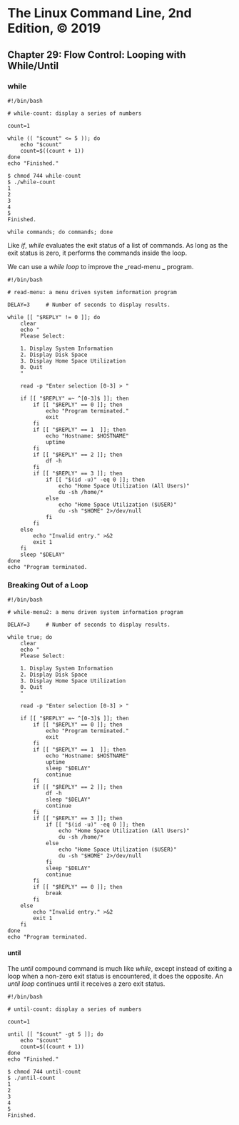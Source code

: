 # The Linux Command Line, 2nd Edition, © 2019

## Chapter 29: Flow Control: Looping with While/Until

### while

```
#!/bin/bash

# while-count: display a series of numbers

count=1

while (( "$count" <= 5 )); do
	echo "$count"
	count=$((count + 1))
done
echo "Finished."
```

```
$ chmod 744 while-count
$ ./while-count
1
2
3
4
5
Finished.
```
`while commands; do commands; done`

Like _if_, _while_ evaluates the exit status of a list of commands. As long as the exit status is zero, it performs the commands inside the loop.

We can use a _while loop_ to improve the _read-menu _ program.

```
#!/bin/bash

# read-menu: a menu driven system information program

DELAY=3		# Number of seconds to display results.

while [[ "$REPLY" != 0 ]]; do
	clear
	echo "
	Please Select:

	1. Display System Information
	2. Display Disk Space
	3. Display Home Space Utilization
	0. Quit
	"

	read -p "Enter selection [0-3] > "

	if [[ "$REPLY" =~ ^[0-3]$ ]]; then
		if [[ "$REPLY" == 0 ]]; then
			echo "Program terminated."
			exit
		fi
		if [[ "$REPLY" == 1  ]]; then
			echo "Hostname: $HOSTNAME"
			uptime
		fi
		if [[ "$REPLY" == 2 ]]; then
			df -h
		fi
		if [[ "$REPLY" == 3 ]]; then
			if [[ "$(id -u)" -eq 0 ]]; then
				echo "Home Space Utilization (All Users)"
				du -sh /home/*
			else
				echo "Home Space Utilization ($USER)"
				du -sh "$HOME" 2>/dev/null
			fi
		fi
	else
		echo "Invalid entry." >&2
		exit 1
	fi
	sleep "$DELAY"
done
echo "Program terminated.
```

### Breaking Out of a Loop

```
#!/bin/bash

# while-menu2: a menu driven system information program

DELAY=3		# Number of seconds to display results.

while true; do
	clear
	echo "
	Please Select:

	1. Display System Information
	2. Display Disk Space
	3. Display Home Space Utilization
	0. Quit
	"

	read -p "Enter selection [0-3] > "

	if [[ "$REPLY" =~ ^[0-3]$ ]]; then
		if [[ "$REPLY" == 0 ]]; then
			echo "Program terminated."
			exit
		fi
		if [[ "$REPLY" == 1  ]]; then
			echo "Hostname: $HOSTNAME"
			uptime
			sleep "$DELAY"
			continue
		fi
		if [[ "$REPLY" == 2 ]]; then
			df -h
			sleep "$DELAY"
			continue
		fi
		if [[ "$REPLY" == 3 ]]; then
			if [[ "$(id -u)" -eq 0 ]]; then
				echo "Home Space Utilization (All Users)"
				du -sh /home/*
			else
				echo "Home Space Utilization ($USER)"
				du -sh "$HOME" 2>/dev/null
			fi
			sleep "$DELAY"
			continue
		fi
		if [[ "$REPLY" == 0 ]]; then
			break
		fi
	else
		echo "Invalid entry." >&2
		exit 1
	fi
done
echo "Program terminated.
```

#### until

The _until_ compound command is much like _while_, except instead of exiting a loop when a non-zero exit status is encountered, it does the opposite. An _until loop_ continues until it receives a zero exit status.

```
#!/bin/bash 

# until-count: display a series of numbers

count=1

until [[ "$count" -gt 5 ]]; do
	echo "$count"
	count=$((count + 1))
done
echo "Finished."
```

```
$ chmod 744 until-count
$ ./until-count
1
2
3
4
5
Finished.
```